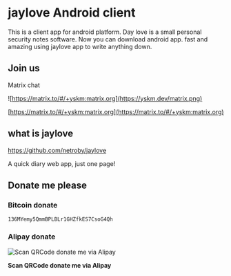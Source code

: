 # jaylove Android client

This is a client app for android platform. Day love is a small personal security notes software.
Now you can download android app. fast and amazing using jaylove app to write anything down.



## Join us

Matrix chat 

![https://matrix.to/#/+yskm:matrix.org](https://yskm.dev/matrix.png)

[https://matrix.to/#/+yskm:matrix.org](https://matrix.to/#/+yskm:matrix.org)



## what is jaylove

https://github.com/netroby/jaylove

A quick diary web app, just one page! 

## Donate me please

### Bitcoin donate

```
136MYemy5QmmBPLBLr1GHZfkES7CsoG4Qh
```
### Alipay donate
![Scan QRCode donate me via Alipay](https://www.netroby.com/assets/images/alipayme.jpg)

**Scan QRCode donate me via Alipay**
